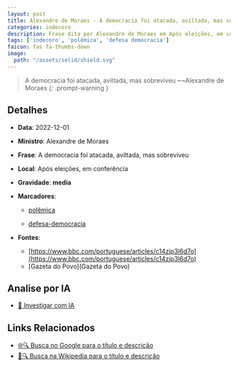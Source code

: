 ```yaml
---
layout: post
title: Alexandre de Moraes - A democracia foi atacada, aviltada, mas sobreviveu...
categories: indecoro
description: Frase dita por Alexandre de Moraes em Após eleições, em conferência
tags: ['indecoro', 'polêmica', 'defesa democracia']
faicon: fas fa-thumbs-down
image:
  path: "/assets/solid/shield.svg"
---
```


> A democracia foi atacada, aviltada, mas sobreviveu ~~Alexandre de Moraes
{: .prompt-warning }

## Detalhes
- **Data**: 2022-12-01
- **Ministro**: Alexandre de Moraes
- **Frase**: A democracia foi atacada, aviltada, mas sobreviveu
- **Local**: Após eleições, em conferência
- **Gravidade**: **media** <i class="fas fa-shield"></i>

- **Marcadores**: 

   - [polêmica](/tags/polêmica/)

   - [defesa-democracia](/tags/defesa-democracia/)
- **Fontes**:
  - [https://www.bbc.com/portuguese/articles/c14zjp3l6d7o](https://www.bbc.com/portuguese/articles/c14zjp3l6d7o)
  - [Gazeta do Povo](Gazeta do Povo)

## Analise por IA
- [🤖 Investigar com IA](https://www.perplexity.ai/search?q=%22Alexandre%20de%20Moraes%22%2BA%20democracia%20foi%20atacada%2C%20aviltada%2C%20mas%20sobreviveu%2BAp%C3%B3s%20elei%C3%A7%C3%B5es%2C%20em%20confer%C3%AAncia)

## Links Relacionados
- [🌐🔍 Busca no Google para o título e descrição](https://www.google.com/search?q=%22Alexandre%20de%20Moraes%22%2BA%20democracia%20foi%20atacada%2C%20aviltada%2C%20mas%20sobreviveu%2BAp%C3%B3s%20elei%C3%A7%C3%B5es%2C%20em%20confer%C3%AAncia)
- [📖🔍 Busca na Wikipedia para o título e descrição](https://pt.wikipedia.org/w/index.php?search=%22Alexandre%20de%20Moraes%22%2BA%20democracia%20foi%20atacada%2C%20aviltada%2C%20mas%20sobreviveu%2BAp%C3%B3s%20elei%C3%A7%C3%B5es%2C%20em%20confer%C3%AAncia)

